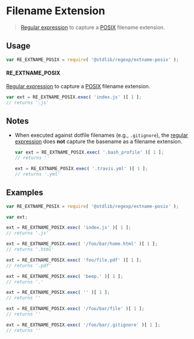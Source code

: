 # Filename Extension

> [Regular expression][regexp] to capture a [POSIX][posix] filename extension.


<section class="usage">

## Usage

``` javascript
var RE_EXTNAME_POSIX = require( '@stdlib/regexp/extname-posix' );
```

#### RE_EXTNAME_POSIX

[Regular expression][regexp] to capture a [POSIX][posix] filename extension.

``` javascript
var ext = RE_EXTNAME_POSIX.exec( 'index.js' )[ 1 ];
// returns '.js'
```

<!-- </usage> -->


<section class="notes">

## Notes

* When executed against dotfile filenames (e.g., `.gitignore`), the [regular expression][regexp] does __not__ capture the basename as a filename extension.

  ``` javascript
  var ext = RE_EXTNAME_POSIX.exec( '.bash_profile' )[ 1 ];
  // returns ''

  ext = RE_EXTNAME_POSIX.exec( '.travis.yml' )[ 1 ];
  // returns '.yml'
  ```

<!-- </notes> -->


<section class="examples">

## Examples

``` javascript
var RE_EXTNAME_POSIX = require( '@stdlib/regexp/extname-posix' );

var ext;

ext = RE_EXTNAME_POSIX.exec( 'index.js' )[ 1 ];
// returns '.js'

ext = RE_EXTNAME_POSIX.exec( '/foo/bar/home.html' )[ 1 ];
// returns '.html'

ext = RE_EXTNAME_POSIX.exec( 'foo/file.pdf' )[ 1 ];
// returns '.pdf'

ext = RE_EXTNAME_POSIX.exec( 'beep.' )[ 1 ];
// returns '.'

ext = RE_EXTNAME_POSIX.exec( '' )[ 1 ];
// returns ''

ext = RE_EXTNAME_POSIX.exec( '/foo/bar/file' )[ 1 ];
// returns ''

ext = RE_EXTNAME_POSIX.exec( '/foo/bar/.gitignore' )[ 1 ];
// returns ''
```

<!-- </examples> -->


<section class="links">

[regexp]: https://developer.mozilla.org/en-US/docs/Web/JavaScript/Guide/Regular_Expressions
[posix]: https://en.wikipedia.org/wiki/POSIX

<!-- </links> -->
